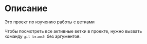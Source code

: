 # Описание

Это проект по изучению работы с ветками

Чтобы посмотреть все активные ветки в проекте, нужно вызвать команду `git branch` без аргументов.  